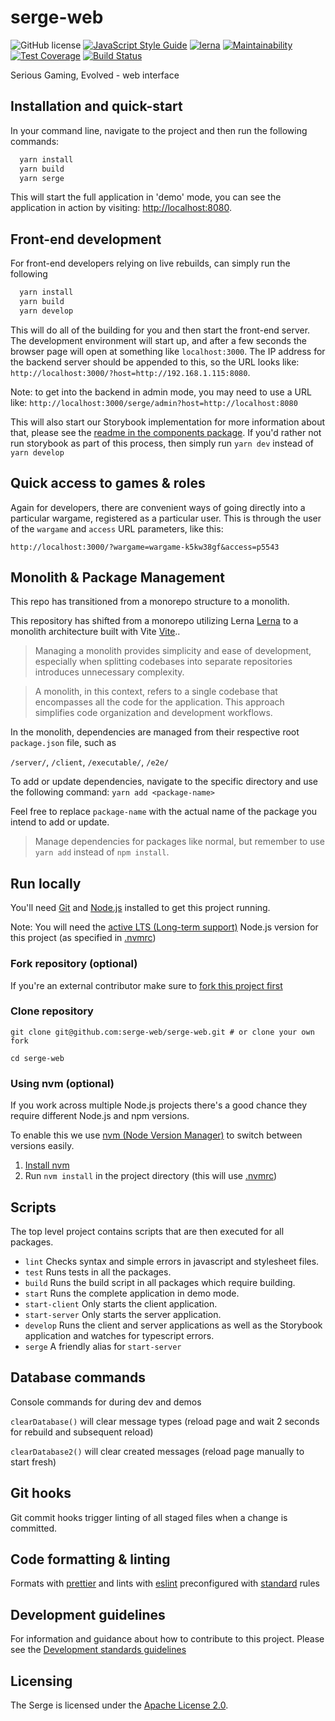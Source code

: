 # serge-web

![GitHub license](https://img.shields.io/badge/license-Apache%202-blue.svg)
[![JavaScript Style Guide](https://img.shields.io/badge/code_style-standard-brightgreen.svg)](https://standardjs.com)
[![lerna](https://img.shields.io/badge/maintained%20with-lerna-cc00ff.svg)](https://lerna.js.org/)
[![Maintainability](https://api.codeclimate.com/v1/badges/23b9a82c710e752fa286/maintainability)](https://codeclimate.com/github/serge-web/serge-web/maintainability)
[![Test Coverage](https://api.codeclimate.com/v1/badges/23b9a82c710e752fa286/test_coverage)](https://codeclimate.com/github/serge-web/serge-web/test_coverage)
[![Build Status](https://travis-ci.org/serge-web/serge-web.svg?branch=develop)](https://travis-ci.org/serge-web/serge-web)

Serious Gaming, Evolved - web interface
 
## Installation and quick-start

In your command line, navigate to the project and then run the following commands:

```bash
  yarn install
  yarn build
  yarn serge
```

This will start the full application in 'demo' mode, you can see the application in action by visiting: [http://localhost:8080](http://localhost:8080).

## Front-end development

For front-end developers relying on live rebuilds, can simply run the following


```bash
  yarn install
  yarn build
  yarn develop
```

This will do all of the building for you and then start the front-end server. The development environment will start up, and after a few seconds the browser page will open at something like `localhost:3000`.  The IP address for the backend server should be appended to this, so the URL looks like: `http://localhost:3000/?host=http://192.168.1.115:8080`. 

Note: to get into the backend in admin mode, you may need to use a URL like: 
`http://localhost:3000/serge/admin?host=http://localhost:8080`

This will also start our Storybook implementation for more information about that, please see the [readme in the components package](client/src/Components/local/README.md). If you'd rather not run storybook as part of this process, then simply run `yarn dev` instead of `yarn develop`

## Quick access to games & roles

Again for developers, there are convenient ways of going directly into a particular wargame, registered as a particular user. This is through the user of the `wargame` and `access` URL parameters, like this:

```base
http://localhost:3000/?wargame=wargame-k5kw38gf&access=p5543
```

## Monolith & Package Management

This repo has transitioned from a monorepo structure to a monolith.

This repository has shifted from a monorepo utilizing Lerna [Lerna](https://github.com/lerna/lerna) to a monolith architecture built with Vite [Vite](https://vitejs.dev/)..

>Managing a monolith provides simplicity and ease of development, especially when splitting codebases into separate repositories introduces unnecessary complexity.

>A monolith, in this context, refers to a single codebase that encompasses all the code for the application. This approach simplifies code organization and development workflows.

In the monolith, dependencies are managed from their respective root `package.json` file, such as 

`/server/`, `/client`, `/executable/`, `/e2e/`   

To add or update dependencies, navigate to the specific directory and use the following command: `yarn add <package-name>`

Feel free to replace `package-name` with the actual name of the package you intend to add or update.

>Manage dependencies for packages like normal, but remember to use `yarn add` instead of `npm install`.

## Run locally

You'll need [Git](https://help.github.com/articles/set-up-git/) and [Node.js](https://nodejs.org/en/) installed to get this project running.

Note: You will need the [active LTS (Long-term support)](https://github.com/nodejs/Release#release-schedule) Node.js version for this project (as specified in [.nvmrc](./.nvmrc))

### Fork repository (optional)
If you're an external contributor make sure to [fork this project first](https://help.github.com/articles/fork-a-repo/)

### Clone repository
```
git clone git@github.com:serge-web/serge-web.git # or clone your own fork

cd serge-web
```

### Using nvm (optional)

If you work across multiple Node.js projects there's a good chance they require different Node.js and npm versions.

To enable this we use [nvm (Node Version Manager)](https://github.com/creationix/nvm) to switch between versions easily.

1. [Install nvm](https://github.com/creationix/nvm#installation)
2. Run `nvm install` in the project directory (this will use [.nvmrc](./.nvmrc))

## Scripts

The top level project contains scripts that are then executed for all packages.

- `lint`  Checks syntax and simple errors in javascript and stylesheet files.
- `test`  Runs tests in all the packages.
- `build` Runs the build script in all packages which require building.
- `start` Runs the complete application in demo mode.
- `start-client` Only starts the client application.
- `start-server` Only starts the server application.
- `develop` Runs the client and server applications as well as the Storybook application and watches for typescript errors.
- `serge` A friendly alias for `start-server`

## Database commands

<!-- This section needs expanding with an explanation -->

Console commands for during dev and demos

`clearDatabase()` will clear message types (reload page and wait 2 seconds for rebuild and subsequent reload)

`clearDatabase2()` will clear created messages (reload page manually to start fresh)

## Git hooks

Git commit hooks trigger linting of all staged files when a change is committed.

## Code formatting & linting

Formats with [prettier](https://github.com/prettier/prettier) and lints with [eslint](https://eslint.org/) preconfigured with [standard](https://github.com/standard/standard) rules 

## Development guidelines

For information and guidance about how to contribute to this project. Please see the [Development standards guidelines](./docs/index.md)

## Licensing

The Serge is licensed under the [Apache License 2.0](./LICENSE).
